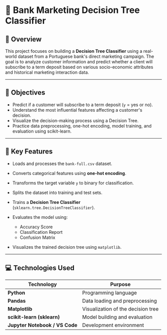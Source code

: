 # 🏦 Bank Marketing Decision Tree Classifier

## 📌 Overview

This project focuses on building a **Decision Tree Classifier** using a real-world dataset from a Portuguese bank's direct marketing campaign. The goal is to analyze customer information and predict whether a client will subscribe to a term deposit based on various socio-economic attributes and historical marketing interaction data.

---

## 🎯 Objectives

* Predict if a customer will subscribe to a term deposit (`y` = yes or no).
* Understand the most influential features affecting a customer's decision.
* Visualize the decision-making process using a Decision Tree.
* Practice data preprocessing, one-hot encoding, model training, and evaluation using scikit-learn.

---

## 🌟 Key Features

* Loads and processes the `bank-full.csv` dataset.
* Converts categorical features using **one-hot encoding**.
* Transforms the target variable `y` to binary for classification.
* Splits the dataset into training and test sets.
* Trains a **Decision Tree Classifier** (`sklearn.tree.DecisionTreeClassifier`).
* Evaluates the model using:

  * Accuracy Score
  * Classification Report
  * Confusion Matrix
* Visualizes the trained decision tree using `matplotlib`.

---

## 💻 Technologies Used

| Technology                     | Purpose                            |
| ------------------------------ | ---------------------------------- |
| **Python**                     | Programming language               |
| **Pandas**                     | Data loading and preprocessing     |
| **Matplotlib**                 | Visualization of the decision tree |
| **scikit-learn (sklearn)**     | Model building and evaluation      |
| **Jupyter Notebook / VS Code** | Development environment            |
